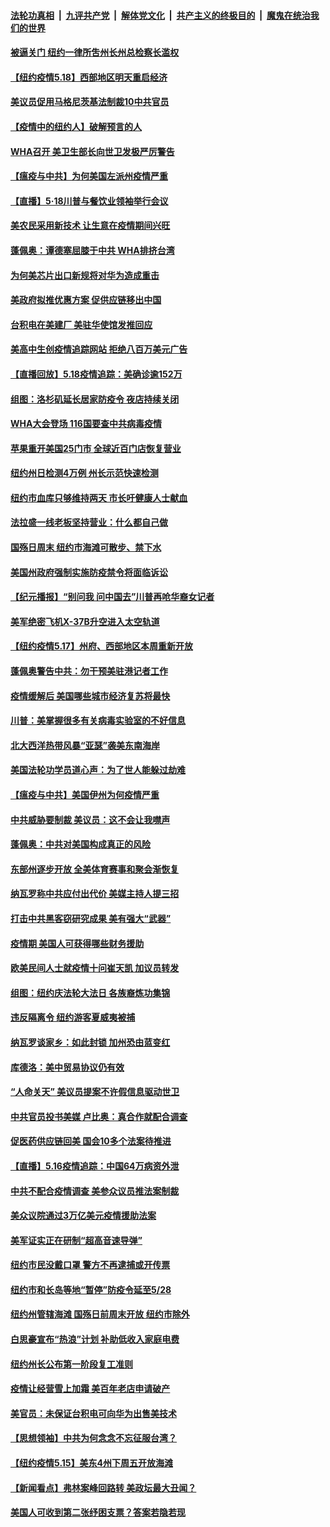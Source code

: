

####  [法轮功真相](../../../../basic/blob/master/README.md?t=05190631) &nbsp;|&nbsp; [九评共产党](../../../../9ping.md/blob/master/README.md?t=05190631) &nbsp;|&nbsp; [解体党文化](../../../../jtdwh.md/blob/master/README.md?t=05190631)  &nbsp;|&nbsp; [共产主义的终极目的](../../../../gczydzjmd.md/blob/master/README.md?t=05190631) &nbsp;|&nbsp; [魔鬼在统治我们的世界](../../../../mgztzwmdsj.md/blob/master/README.md?t=05190631) 

#### [被逼关门 纽约一律所吿州长州总检察长滥权](../pages/nsc412/n12119022.md?t=05190631) 

#### [【纽约疫情5.18】西部地区明天重启经济](../pages/nsc412/n12118204.md?t=05190631) 

#### [美议员促用马格尼茨基法制裁10中共官员](../pages/nsc412/n12119139.md?t=05190631) 

#### [【疫情中的纽约人】破解预言的人](../pages/nsc412/n12115416.md?t=05190631) 

#### [WHA召开 美卫生部长向世卫发极严厉警告](../pages/nsc412/n12119066.md?t=05190631) 

#### [【瘟疫与中共】为何美国左派州疫情严重](../pages/nsc412/n12116751.md?t=05190631) 

#### [【直播】5·18川普与餐饮业领袖举行会议](../pages/nsc412/n12118683.md?t=05190631) 

#### [美农民采用新技术 让生意在疫情期间兴旺](../pages/nsc412/n12118849.md?t=05190631) 

#### [蓬佩奥：谭德塞屈膝于中共 WHA排挤台湾](../pages/nsc412/n12118907.md?t=05190631) 

#### [为何美芯片出口新规将对华为造成重击](../pages/nsc412/n12118862.md?t=05190631) 

#### [美政府拟推优惠方案 促供应链移出中国](../pages/nsc412/n12118406.md?t=05190631) 

#### [台积电在美建厂 美驻华使馆发推回应](../pages/nsc412/n12118580.md?t=05190631) 

#### [美高中生创疫情追踪网站 拒绝八百万美元广告](../pages/nsc412/n12117400.md?t=05190631) 

#### [【直播回放】5.18疫情追踪：美确诊逾152万](../pages/nsc412/n12118217.md?t=05190631) 

#### [组图：洛杉矶延长居家防疫令 夜店持续关闭](../pages/nsc412/n12117719.md?t=05190631) 

#### [WHA大会登场 116国要查中共病毒疫情](../pages/nsc412/n12117992.md?t=05190631) 

#### [苹果重开美国25门市 全球近百门店恢复营业](../pages/nsc412/n12117850.md?t=05190631) 

#### [纽约州日检测4万例  州长示范快速检测](../pages/nsc412/n12117332.md?t=05190631) 

#### [纽约市血库只够维持两天  市长吁健康人士献血](../pages/nsc412/n12117304.md?t=05190631) 

#### [法拉盛一线老板坚持营业：什么都自己做](../pages/nsc412/n12117309.md?t=05190631) 

#### [国殇日周末 纽约市海滩可散步、禁下水](../pages/nsc412/n12117335.md?t=05190631) 

#### [美国州政府强制实施防疫禁令将面临诉讼](../pages/nsc412/n12117166.md?t=05190631) 

#### [【纪元播报】“别问我 问中国去”川普再呛华裔女记者](../pages/nsc412/n12115768.md?t=05190631) 

#### [美军绝密飞机X-37B升空进入太空轨道](../pages/nsc412/n12116995.md?t=05190631) 

#### [【纽约疫情5.17】州府、西部地区本周重新开放](../pages/nsc412/n12116073.md?t=05190631) 

#### [蓬佩奥警告中共：勿干预美驻港记者工作](../pages/nsc412/n12116878.md?t=05190631) 

#### [疫情缓解后 美国哪些城市经济复苏将最快](../pages/nsc412/n12100930.md?t=05190631) 

#### [川普：美掌握很多有关病毒实验室的不好信息](../pages/nsc412/n12116772.md?t=05190631) 

#### [北大西洋热带风暴“亚瑟”袭美东南海岸](../pages/nsc412/n12116746.md?t=05190631) 

#### [美国法轮功学员道心声：为了世人能躲过劫难](../pages/nsc412/n12116667.md?t=05190631) 

#### [【瘟疫与中共】美国伊州为何疫情严重](../pages/nsc412/n12116483.md?t=05190631) 

#### [中共威胁要制裁 美议员：这不会让我噤声](../pages/nsc412/n12116518.md?t=05190631) 

#### [蓬佩奥：中共对美国构成真正的风险](../pages/nsc412/n12116357.md?t=05190631) 

#### [东部州逐步开放 全美体育赛事和聚会渐恢复](../pages/nsc412/n12115047.md?t=05190631) 

#### [纳瓦罗称中共应付出代价 美媒主持人提三招](../pages/nsc412/n12115389.md?t=05190631) 

#### [打击中共黑客窃研究成果 美有强大“武器”](../pages/nsc412/n12110521.md?t=05190631) 

#### [疫情期 美国人可获得哪些财务援助](../pages/nsc412/n12115401.md?t=05190631) 

#### [欧美民间人士就疫情十问崔天凯 加议员转发](../pages/nsc412/n12115226.md?t=05190631) 

#### [组图：纽约庆法轮大法日 各族裔炼功集锦](../pages/nsc412/n12096261.md?t=05190631) 

#### [违反隔离令  纽约游客夏威夷被捕](../pages/nsc412/n12114930.md?t=05190631) 

#### [纳瓦罗谈家乡：如此封锁 加州恐由蓝变红](../pages/nsc412/n12114760.md?t=05190631) 

#### [库德洛：美中贸易协议仍有效](../pages/nsc412/n12114866.md?t=05190631) 

#### [“人命关天” 美议员提案不许假信息驱动世卫](../pages/nsc412/n12114792.md?t=05190631) 

#### [中共官员投书美媒 卢比奥：真合作就配合调查](../pages/nsc412/n12114709.md?t=05190631) 

#### [促医药供应链回美 国会10多个法案待推进](../pages/nsc412/n12114692.md?t=05190631) 

#### [【直播】5.16疫情追踪：中国64万病资外泄](../pages/nsc412/n12114542.md?t=05190631) 

#### [中共不配合疫情调查 美参众议员推法案制裁](../pages/nsc412/n12113326.md?t=05190631) 

#### [美众议院通过3万亿美元疫情援助法案](../pages/nsc412/n12114497.md?t=05190631) 

#### [美军证实正在研制“超高音速导弹”](../pages/nsc412/n12114188.md?t=05190631) 

#### [纽约市民没戴口罩  警方不再逮捕或开传票](../pages/nsc412/n12113855.md?t=05190631) 

#### [纽约市和长岛等地“暂停”防疫令延至5/28](../pages/nsc412/n12113811.md?t=05190631) 

#### [纽约州管辖海滩 国殇日前周末开放   纽约市除外](../pages/nsc412/n12113860.md?t=05190631) 

#### [白思豪宣布“热浪”计划  补助低收入家庭电费](../pages/nsc412/n12113796.md?t=05190631) 

#### [纽约州长公布第一阶段复工准则](../pages/nsc412/n12113906.md?t=05190631) 

#### [疫情让经营雪上加霜 美百年老店申请破产](../pages/nsc412/n12113864.md?t=05190631) 

#### [美官员：未保证台积电可向华为出售美技术](../pages/nsc412/n12113566.md?t=05190631) 

#### [【思想领袖】中共为何念念不忘征服台湾？](../pages/nsc412/n11886913.md?t=05190631) 

#### [【纽约疫情5.15】美东4州下周五开放海滩](../pages/nsc412/n12111652.md?t=05190631) 

#### [【新闻看点】弗林案峰回路转 美政坛最大丑闻？](../pages/nsc412/n12113049.md?t=05190631) 

#### [美国人可收到第二张纾困支票？答案若隐若现](../pages/nsc412/n12113307.md?t=05190631) 

